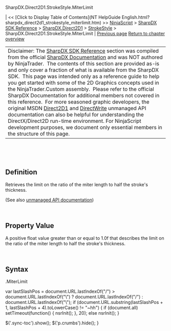 ﻿










 


SharpDX.Direct2D1.StrokeStyle.MiterLimit







| &lt;&lt; [Click to Display Table of Contents](NT HelpGuide English.html?sharpdx_direct2d1_strokestyle_miterlimit.htm) &gt;&gt;
 [NinjaScript](ninjascript.htm) &gt; [SharpDX SDK Reference](sharpdx_sdk_reference.htm) &gt; [SharpDX.Direct2D1](sharpdx_direct2d1.htm) &gt; [StrokeStyle](sharpdx_direct2d1_strokestyle.htm) &gt;
SharpDX.Direct2D1.StrokeStyle.MiterLimit | [Previous page](sharpdx_direct2d1_strokestyle_linejoin.htm)
[Return to chapter overview](sharpdx_direct2d1_strokestyle.htm)












|  |
| --- |
| Disclaimer: The [SharpDX SDK Reference](sharpdx_sdk_reference.htm) section was compiled from the official [SharpDX Documentation](http://sharpdx.org/) and was NOT authored by NinjaTrader.  The contents of this section are provided as-is and only cover a fraction of what is available from the SharpDX SDK.  This page was intended only as a reference guide to help you get started with some of the 2D Graphics concepts used in the NinjaTrader.Custom assembly.  Please refer to the official SharpDX Documentation for additional members not covered in this reference.  For more seasoned graphic developers, the original MSDN [Direct2D1](https://msdn.microsoft.com/en-us/library/windows/desktop/dd370990.aspx) and [DirectWrite](https://msdn.microsoft.com/en-us/library/windows/desktop/dd368038.aspx) unmanaged API documentation can also be helpful for understanding the DirectX/Direct2D run-time environment. For NinjaScript development purposes, we document only essential members in the structure of this page. |



 


 


Definition
----------


Retrieves the limit on the ratio of the miter length to half the stroke's thickness. 


(See also [unmanaged API documentation](https://msdn.microsoft.com/en-us/library/dd372242.aspx))


 


Property Value
--------------


A positive float value greater than or equal to 1.0f that describes the limit on the ratio of the miter length to half the stroke's thickness.


 


Syntax
------


<strokestyle>.MiterLimit







 
 var lastSlashPos = document.URL.lastIndexOf("/") &gt; document.URL.lastIndexOf("\\") ? document.URL.lastIndexOf("/") : document.URL.lastIndexOf("\\");
 if (document.URL.substring(lastSlashPos + 1, lastSlashPos + 4).toLowerCase() != "~hh") {
 if (document.all) setTimeout(function() {
 nsrInit();
 }, 20);
 else nsrInit();
 }
 
 
 $('.sync-toc').show();
 $('p.crumbs').hide();
 }
 
 
 



</strokestyle>